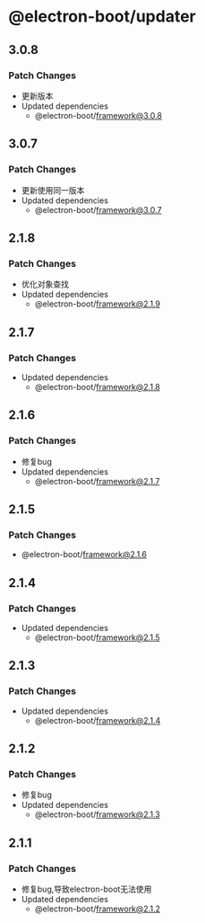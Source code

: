 # @electron-boot/updater

## 3.0.8

### Patch Changes

- 更新版本
- Updated dependencies
  - @electron-boot/framework@3.0.8

## 3.0.7

### Patch Changes

- 更新使用同一版本
- Updated dependencies
  - @electron-boot/framework@3.0.7

## 2.1.8

### Patch Changes

- 优化对象查找
- Updated dependencies
  - @electron-boot/framework@2.1.9

## 2.1.7

### Patch Changes

- Updated dependencies
  - @electron-boot/framework@2.1.8

## 2.1.6

### Patch Changes

- 修复bug
- Updated dependencies
  - @electron-boot/framework@2.1.7

## 2.1.5

### Patch Changes

- @electron-boot/framework@2.1.6

## 2.1.4

### Patch Changes

- Updated dependencies
  - @electron-boot/framework@2.1.5

## 2.1.3

### Patch Changes

- Updated dependencies
  - @electron-boot/framework@2.1.4

## 2.1.2

### Patch Changes

- 修复bug
- Updated dependencies
  - @electron-boot/framework@2.1.3

## 2.1.1

### Patch Changes

- 修复bug,导致electron-boot无法使用
- Updated dependencies
  - @electron-boot/framework@2.1.2
